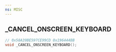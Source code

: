 ```yaml
---
ns: MISC
---
```

## _CANCEL_ONSCREEN_KEYBOARD

```c
// 0x58A39BE597CE99CD 0x196444BB
void _CANCEL_ONSCREEN_KEYBOARD();
```

